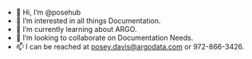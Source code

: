 - 👋 Hi, I’m @posehub
- 👀 I’m interested in all things Documentation.
- 🌱 I’m currently learning about ARGO.
- 💞️ I’m looking to collaborate on Documentation Needs. 
- 📫 I can be reached at posey.davis@argodata.com or 972-866-3426.
<!---
posehub/posehub is a ✨ special ✨ repository because its `README.md` (this file) appears on your GitHub profile.
You can click the Preview link to take a look at your changes.
--->
